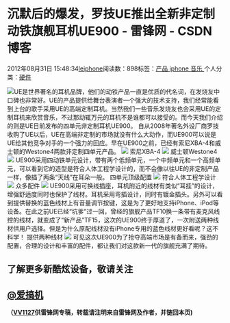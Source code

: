 
# 沉默后的爆发，罗技UE推出全新非定制动铁旗舰耳机UE900 - 雷锋网 - CSDN博客


2012年08月31日 15:48:34[leiphone](https://me.csdn.net/leiphone)阅读数：898标签：[产品																](https://so.csdn.net/so/search/s.do?q=产品&t=blog)[iphone																](https://so.csdn.net/so/search/s.do?q=iphone&t=blog)[音乐																](https://so.csdn.net/so/search/s.do?q=音乐&t=blog)[
							](https://so.csdn.net/so/search/s.do?q=iphone&t=blog)[
																					](https://so.csdn.net/so/search/s.do?q=产品&t=blog)个人分类：[硬件																](https://blog.csdn.net/leiphone/article/category/877730)
[
																								](https://so.csdn.net/so/search/s.do?q=产品&t=blog)


![](http://www.leiphone.com/wp-content/uploads/2012/08/QQ%E6%88%AA%E5%9B%BE20120831150154-150x150.jpg)UE是世界著名的耳机品牌，他们的动铁产品一直是优质的代名词，在发烧友中口碑也非常好。UE的产品提供给舞台表演者一个强大的技术支持，我们经常能看到上台的歌手采用UE的高端定制耳机。当然我们一些音乐发烧友也会采用UE的定制耳机来欣赏音乐，不过那动辄万元的耳机不是谁都可以接受的。而今天我们介绍的则是UE日前发布的四单元非定制耳机UE900。
自从2008年著名外设厂商罗技收购了UE以后，UE在高端非定制的市场就没有什么大动作，而UE900可以说是UE给其他竞争对手的一个强力的回应。早在UE900之前，已经有索尼XBA-4和威士顿的Westone4两款非定制四单元产品。
![](http://www.leiphone.com/wp-content/uploads/2012/08/8b82b9014a90f60331ae6ad93912b31bb051ed16.png)
索尼XBA-4
![](http://www.leiphone.com/wp-content/uploads/2012/08/xba_4_qe_600px.jpg)
威士顿Westone4
![](http://www.leiphone.com/wp-content/uploads/2012/08/img58403437.gif)
UE900采用四动铁单元设计，带有两个低频单元，一个中频单元和一个高频单元，可以看到它的造型是符合人体工程学设计的，而不会像以往UE的非定制产品一样，像插了两条“天线”在耳朵一般。
四单元顶级配置
![](http://www.leiphone.com/wp-content/uploads/2012/08/63d9f2d3572c11dfc8f34dbd632762d0f703c20a1.png)
符合人体工程学设计
![](http://www.leiphone.com/wp-content/uploads/2012/08/QQ%E6%88%AA%E5%9B%BE20120831145738.jpg)
众多配件
![](http://www.leiphone.com/wp-content/uploads/2012/08/73319560.jpg)
UE900采用可换线插座，耳机附近的线材有类似“耳挂”的设计，增强舒适度同时也保护了线材。耳机采用弯插设计，同时有镀金插头。另外可以看到提供替换的蓝色线材上有音量调节按键，这是为了更好地支持iPhone、iPod等设备。在此之前UE已经“坑爹”过一回，曾经的旗舰产品TF10换一条带有麦克风线控的线材，就变成了“新产品”TF15，这次的UE900终于厚道了，一次附送两种线材供用户选择。但是为什么原配线材没有iPhone专用的蓝色线材更好看呢？这不科学！
提供两种线材
![](http://www.leiphone.com/wp-content/uploads/2012/08/QQ%E6%88%AA%E5%9B%BE20120831145803.jpg)
可见这次UE900为了抢夺高端市场是有备而来，强劲的配置，合理的设计和丰富的配件，都让我们对这款新一代的旗舰充满了期待。

## 了解更多新酷炫设备，敬请关注
## [@爱搞机](http://weibo.com/u/2708473010)

**（****[VV1127](http://www.leiphone.com/author/%E5%BC%A0%E5%A8%81)****供****雷锋网****专稿，转载请注明来自雷锋网及作者，并链回本页)**

